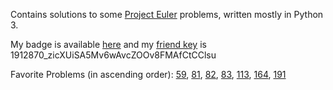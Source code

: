 Contains solutions to some [Project Euler](https://www.projecteuler.net) problems, written mostly in Python 3.

My badge is available [here](https://projecteuler.net/profile/dreipfundflachs.png) 
and my [friend key](https://projecteuler.net/minimal=friends) is 1912870_zicXUiSA5Mv6wAvcZOOv8FMAfCtCClsu

Favorite Problems (in ascending order): 
[59](https://projecteuler.net/problem=59),
[81](https://projecteuler.net/problem=81),
[82](https://projecteuler.net/problem=82),
[83](https://projecteuler.net/problem=83),
[113](https://projecteuler.net/problem=113),
[164](https://projecteuler.net/problem=164),
[191](https://projecteuler.net/problem=191)
